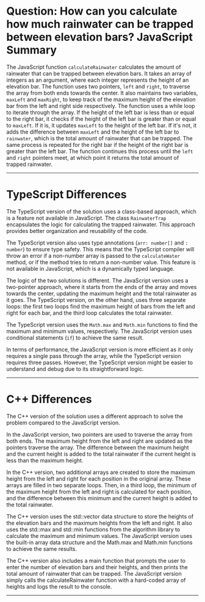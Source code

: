 # Question: How can you calculate how much rainwater can be trapped between elevation bars? JavaScript Summary

The JavaScript function `calculateRainwater` calculates the amount of rainwater that can be trapped between elevation bars. It takes an array of integers as an argument, where each integer represents the height of an elevation bar. The function uses two pointers, `left` and `right`, to traverse the array from both ends towards the center. It also maintains two variables, `maxLeft` and `maxRight`, to keep track of the maximum height of the elevation bar from the left and right side respectively. The function uses a while loop to iterate through the array. If the height of the left bar is less than or equal to the right bar, it checks if the height of the left bar is greater than or equal to `maxLeft`. If it is, it updates `maxLeft` to the height of the left bar. If it's not, it adds the difference between `maxLeft` and the height of the left bar to `rainwater`, which is the total amount of rainwater that can be trapped. The same process is repeated for the right bar if the height of the right bar is greater than the left bar. The function continues this process until the `left` and `right` pointers meet, at which point it returns the total amount of trapped rainwater.

---

# TypeScript Differences

The TypeScript version of the solution uses a class-based approach, which is a feature not available in JavaScript. The class `RainwaterTrap` encapsulates the logic for calculating the trapped rainwater. This approach provides better organization and reusability of the code.

The TypeScript version also uses type annotations (`arr: number[]` and `: number`) to ensure type safety. This means that the TypeScript compiler will throw an error if a non-number array is passed to the `calculateWater` method, or if the method tries to return a non-number value. This feature is not available in JavaScript, which is a dynamically typed language.

The logic of the two solutions is different. The JavaScript version uses a two-pointer approach, where it starts from the ends of the array and moves towards the center, updating the maximum height and the total rainwater as it goes. The TypeScript version, on the other hand, uses three separate loops: the first two loops find the maximum height of bars from the left and right for each bar, and the third loop calculates the total rainwater.

The TypeScript version uses the `Math.max` and `Math.min` functions to find the maximum and minimum values, respectively. The JavaScript version uses conditional statements (`if`) to achieve the same result.

In terms of performance, the JavaScript version is more efficient as it only requires a single pass through the array, while the TypeScript version requires three passes. However, the TypeScript version might be easier to understand and debug due to its straightforward logic.

---

# C++ Differences

The C++ version of the solution uses a different approach to solve the problem compared to the JavaScript version. 

In the JavaScript version, two pointers are used to traverse the array from both ends. The maximum height from the left and right are updated as the pointers traverse the array. The difference between the maximum height and the current height is added to the total rainwater if the current height is less than the maximum height.

In the C++ version, two additional arrays are created to store the maximum height from the left and right for each position in the original array. These arrays are filled in two separate loops. Then, in a third loop, the minimum of the maximum height from the left and right is calculated for each position, and the difference between this minimum and the current height is added to the total rainwater.

The C++ version uses the std::vector data structure to store the heights of the elevation bars and the maximum heights from the left and right. It also uses the std::max and std::min functions from the algorithm library to calculate the maximum and minimum values. The JavaScript version uses the built-in array data structure and the Math.max and Math.min functions to achieve the same results.

The C++ version also includes a main function that prompts the user to enter the number of elevation bars and their heights, and then prints the total amount of rainwater that can be trapped. The JavaScript version simply calls the calculateRainwater function with a hard-coded array of heights and logs the result to the console.

---
